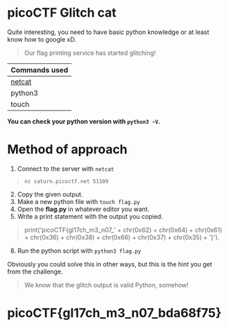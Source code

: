 # picoCTF Glitch cat

Quite interesting, you need to have basic python knowledge or at least know how to google xD.
> Our flag printing service has started glitching!

| Commands used  | 
| ------------- | 
| [netcat](https://www.geeksforgeeks.org/netcat-basic-usage-and-overview/?ref=lbp)  | 
| python3 | 
| touch |

**You can check your python version with `python3 -V`.**

# Method of approach

1. Connect to the server with `netcat`
>  `nc saturn.picoctf.net 51109`
2. Copy the given output.
3. Make a new python file with `touch flag.py`
4. Open the **flag.py** in whatever editor you want.
6. Write a print statement with the output you copied.
> print('picoCTF{gl17ch_m3_n07_' + chr(0x62) + chr(0x64) + chr(0x61) + chr(0x36) + chr(0x38) + chr(0x66) + chr(0x37) + chr(0x35) + '}'). 
8. Run the python script with `python3 flag.py`


Obviously you could solve this in other ways, but this is the hint you get from the challenge.
> We know that the glitch output is valid Python, somehow!

# picoCTF{gl17ch_m3_n07_bda68f75}



